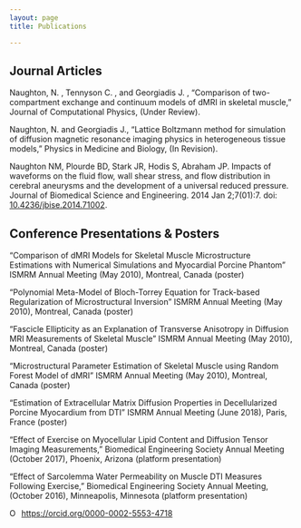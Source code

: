 ```yaml
---
layout: page
title: Publications

---
```

## Journal Articles

Naughton, N. , Tennyson C. , and Georgiadis J. , “Comparison of two-compartment exchange and continuum models of dMRI in skeletal muscle,” Journal of Computational Physics, (Under Review).

Naughton, N. and Georgiadis J., “Lattice Boltzmann method for simulation of diffusion magnetic resonance imaging physics in heterogeneous tissue models,” Physics in Medicine and Biology, (In Revision).

Naughton NM, Plourde BD, Stark JR, Hodis S, Abraham JP. Impacts of waveforms on the fluid flow, wall shear stress, and flow distribution in cerebral aneurysms and the development of a universal reduced pressure. Journal of Biomedical Science and Engineering. 2014 Jan 2;7(01):7. doi: [10.4236/jbise.2014.71002](10.4236/jbise.2014.71002).  

## Conference Presentations & Posters

“Comparison of dMRI Models for Skeletal Muscle Microstructure Estimations with Numerical Simulations and Myocardial Porcine Phantom” ISMRM Annual Meeting (May 2010), Montreal, Canada (poster)

“Polynomial Meta-Model of Bloch-Torrey Equation for Track-based Regularization of Microstructural Inversion” ISMRM Annual Meeting (May 2010), Montreal, Canada (poster)

“Fascicle Ellipticity as an Explanation of Transverse Anisotropy in Diffusion MRI Measurements of Skeletal Muscle” ISMRM Annual Meeting (May 2010), Montreal, Canada (poster)

“Microstructural Parameter Estimation of Skeletal Muscle using Random Forest Model of dMRI” ISMRM Annual Meeting (May 2010), Montreal, Canada (poster)

“Estimation of Extracellular Matrix Diffusion Properties in Decellularized Porcine Myocardium from DTI” ISMRM Annual Meeting (June 2018), Paris, France (poster)

“Effect of Exercise on Myocellular Lipid Content and Diffusion Tensor Imaging Measurements,” Biomedical Engineering Society Annual Meeting (October 2017), Phoenix, Arizona (platform presentation)

“Effect of Sarcolemma Water Permeability on Muscle DTI Measures Following Exercise,” Biomedical Engineering Society Annual Meeting, (October 2016), Minneapolis, Minnesota (platform presentation)


<div itemscope itemtype="https://schema.org/Person"><a itemprop="sameAs" content="https://orcid.org/0000-0002-5553-4718" href="https://orcid.org/0000-0002-5553-4718" target="orcid.widget" rel="noopener noreferrer" style="vertical-align:top;"><img src="https://orcid.org/sites/default/files/images/orcid_16x16.png" style="width:1em;margin-right:.5em;" alt="ORCID iD icon">https://orcid.org/0000-0002-5553-4718</a></div>
